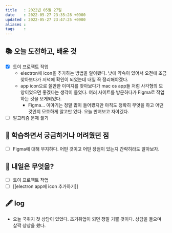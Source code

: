 ```yaml
---
title   : 2022년 05월 27일 
date    : 2022-05-27 23:35:28 +0900
updated : 2022-05-27 23:47:25 +0900
aliases : 
tags    : 
---
```

## 📚 오늘 도전하고, 배운 것
- [x] 토이 프로젝트 작업
	- electron에 icon을 추가하는 방법을 알아봤다. 낮에 약속이 있어서 오전에 조금 찾아보다가 저녁에 확인이 되었는데 내일 꼭 정리해야겠다.
	- app icon으로 쓸만한 이미지를 찾아보다가 mac os app들 처럼 사각형의 모양이었으면 좋겠다는 생각이 들었다. 여러 사이트를 방문하다가 Figma로 작업하는 것을 보게되었다.
		- Figma... 이야기는 정말 많이 들어봤지만 아직도 정확히 무엇을 하고 어떤 것인지 모호하게 알고만 있다. 오늘 만져보고 자야겠다.
- [ ] 알고리즘 문제 풀기

## 🤔 학습하면서 궁금하거나 어려웠던 점 
- [ ] Figma에 대해 무지하다. 어떤 것이고 어떤 장점이 있는지 간략히라도 알아보자.

## 🌅 내일은 무엇을?
- [ ] 토이 프로젝트 작업
- [ ] [[electron app에 icon 추가하기]]

## 🖋 log
- 오늘 국취지 첫 상담이 있었다. 조기취업이 되면 정말 기쁠 것이다. 상담을 들으며 살짝 상상을 했다. 

